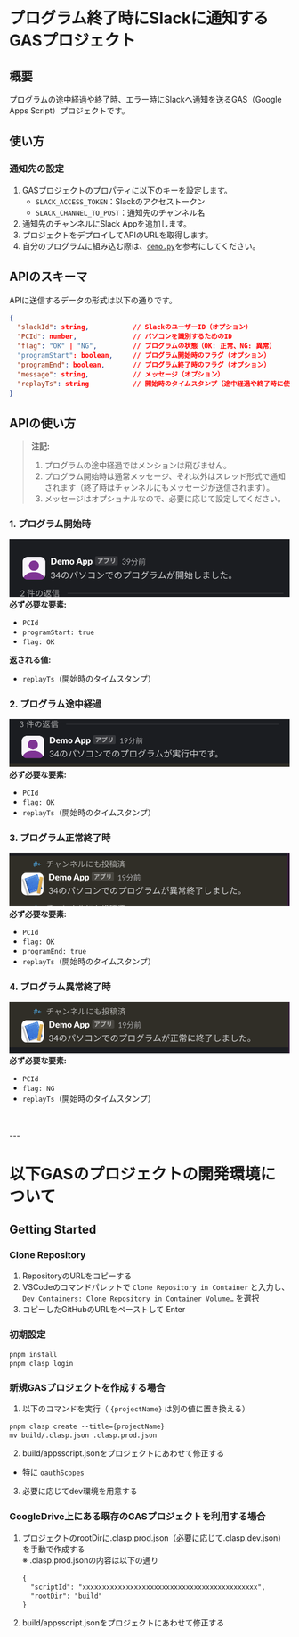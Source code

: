 # プログラム終了時にSlackに通知するGASプロジェクト

## 概要
プログラムの途中経過や終了時、エラー時にSlackへ通知を送るGAS（Google Apps Script）プロジェクトです。

## 使い方

### 通知先の設定
1. GASプロジェクトのプロパティに以下のキーを設定します。
   - `SLACK_ACCESS_TOKEN`：Slackのアクセストークン
   - `SLACK_CHANNEL_TO_POST`：通知先のチャンネル名
2. 通知先のチャンネルにSlack Appを追加します。
3. プロジェクトをデプロイしてAPIのURLを取得します。
4. 自分のプログラムに組み込む際は、[`demo.py`](./demo.py)を参考にしてください。

## APIのスキーマ
APIに送信するデータの形式は以下の通りです。

```json
{
  "slackId": string,           // SlackのユーザーID（オプション）
  "PCId": number,              // パソコンを識別するためのID
  "flag": "OK" | "NG",         // プログラムの状態（OK: 正常、NG: 異常）
  "programStart": boolean,     // プログラム開始時のフラグ（オプション）
  "programEnd": boolean,       // プログラム終了時のフラグ（オプション）
  "message": string,           // メッセージ（オプション）
  "replayTs": string           // 開始時のタイムスタンプ（途中経過や終了時に使用）
}
```

## APIの使い方
> **注記:**
> 1. プログラムの途中経過ではメンションは飛びません。
> 2. プログラム開始時は通常メッセージ、それ以外はスレッド形式で通知されます（終了時はチャンネルにもメッセージが送信されます）。
> 3. メッセージはオプショナルなので、必要に応じて設定してください。

### 1. プログラム開始時
![image](./README_image/スクリーンショット%202024-10-13%200.32.10.png)
**必ず必要な要素:**
- `PCId`
- `programStart: true`
- `flag: OK`

**返される値:**
- `replayTs`（開始時のタイムスタンプ）

### 2. プログラム途中経過
![image](./README_image/スクリーンショット%202024-10-13%200.32.32.png)
**必ず必要な要素:**
- `PCId`
- `flag: OK`
- `replayTs`（開始時のタイムスタンプ）

### 3. プログラム正常終了時
![image](./README_image/スクリーンショット%202024-10-13%200.32.43.png)
**必ず必要な要素:**
- `PCId`
- `flag: OK`
- `programEnd: true`
- `replayTs`（開始時のタイムスタンプ）

### 4. プログラム異常終了時
![image](./README_image/スクリーンショット%202024-10-13%200.32.49.png)
**必ず必要な要素:**
- `PCId`
- `flag: NG`
- `replayTs`（開始時のタイムスタンプ）


<br>
<br>
---

# 以下GASのプロジェクトの開発環境について

## Getting Started

### Clone Repository

1. RepositoryのURLをコピーする
1. VSCodeのコマンドパレットで `Clone Repository in Container` と入力し、`Dev Containers: Clone Repository in Container Volume…` を選択
1. コピーしたGitHubのURLをペーストして Enter



### 初期設定

```
pnpm install
pnpm clasp login
```


### 新規GASプロジェクトを作成する場合

1. 以下のコマンドを実行（ `{projectName}` は別の値に置き換える）

```
pnpm clasp create --title={projectName}
mv build/.clasp.json .clasp.prod.json
```

2. build/appsscript.jsonをプロジェクトにあわせて修正する
  - 特に `oauthScopes`

3. 必要に応じてdev環境を用意する


### GoogleDrive上にある既存のGASプロジェクトを利用する場合

1. プロジェクトのrootDirに.clasp.prod.json（必要に応じて.clasp.dev.json）を手動で作成する  
    ※ .clasp.prod.jsonの内容は以下の通り
    ```
    {
      "scriptId": "xxxxxxxxxxxxxxxxxxxxxxxxxxxxxxxxxxxxxxxxxxxx",
      "rootDir": "build"
    }
    ```
1. build/appsscript.jsonをプロジェクトにあわせて修正する


